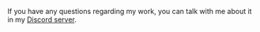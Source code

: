 If you have any questions regarding my work, you can talk with me about it in my [Discord server](https://discord.gg/Ng4UmKKbvZ).

<!---
OfficerSpy/OfficerSpy is a ✨ special ✨ repository because its `README.md` (this file) appears on your GitHub profile.
You can click the Preview link to take a look at your changes.
--->
